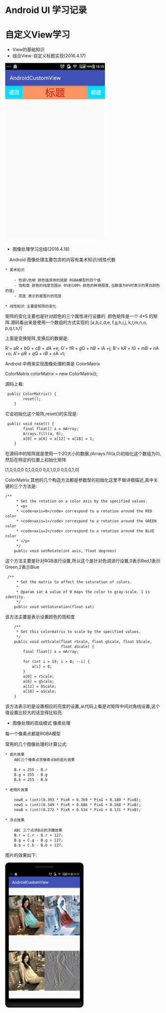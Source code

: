 # Android UI 学习记录

# 自定义View学习

* View的基础知识
* 组合View-自定义标题实现(2016.4.17)


![](\image/device-2016-04-17-151618.png)

* 图像处理学习总结(2016.4.18)

&emsp;Android 图像处理主要包含的内容有美术知识/线性代数

    * 美术知识

        - 色调\色相 颜色值具体的就是 RGBA模型的四个值 
        - 饱和度 颜色的纯度范围从 0%到100% 颜色的鲜艳程度,当数值为0%时表示的黑白颜色的值;
        - 亮度 表示的是图片的亮度
        
    * 线性知识 主要是矩阵的变化

矩阵的变化主要也是针对颜色的三个属性进行设置的. 颜色矩阵是一个 4*5 的矩阵.源码看出来是使用一个数组的方式实现的
[a,b,c,d,e,
 f,g,h,i,j,
 k,l,m,n,o,
 p,q,r,s,t]

上面是变换矩阵,变换后的数据是:

R'= a*R + b*G + c*B + d*A +e;
G'= f*R + g*G + h*B + i*A +j;
B'= k*R + l*G + m*B + n*A +o;
A'= p*R + q*G + r*B + s*A +t;

Android 中用来实现图像处理的类是 ColorMatrix

ColorMatrix colorMatrix = new ColorMatrix();

源码上看:

```
 public ColorMatrix() {
        reset();
    }
```

它会初始化这个矩阵,reset()的实现是:

```
 public void reset() {
        final float[] a = mArray;
        Arrays.fill(a, 0);
        a[0] = a[6] = a[12] = a[18] = 1;
    }
```

在源码中的矩阵就是使用一个20大小的数据,(Arrays.fill(a,0)初始化这个数组为0),然后在特定的位置上初始化矩阵

[1,0,0,0,0
 0,1,0,0,0
 0,0,1,0,0
 0,0,0,1,0]
 
ColorMatrix 其他的几个构造方法都是参数型的初始化这里不做详细描述,其中关键的三个方法是:

```
/**
     * Set the rotation on a color axis by the specified values.
     * <p>
     * <code>axis=0</code> correspond to a rotation around the RED color
     * <code>axis=1</code> correspond to a rotation around the GREEN color
     * <code>axis=2</code> correspond to a rotation around the BLUE color
     * </p>
     */
    public void setRotate(int axis, float degrees)
```

这个方法主要是针对RGB进行设置,所以这个是针对色调进行设置,0表示Red,1表示Green,2表示Blue

```
 /**
     * Set the matrix to affect the saturation of colors.
     *
     * @param sat A value of 0 maps the color to gray-scale. 1 is identity.
     */
    public void setSaturation(float sat)
```

该方法主要是表示设置颜色的饱和度


````
    /**
     * Set this colormatrix to scale by the specified values.
     */
    public void setScale(float rScale, float gScale, float bScale,
                         float aScale) {
        final float[] a = mArray;

        for (int i = 19; i > 0; --i) {
            a[i] = 0;
        }
        a[0] = rScale;
        a[6] = gScale;
        a[12] = bScale;
        a[18] = aScale;
    }
````

该方法表示的是设置相应的亮度的设置,从代码上看是对矩阵中间对角线设置,这个值设置比较大的话显得比较亮.

* 图像处理的高级模式 像素处理

每一个像素点都是RGBA模型

常用的几个图像处理的计算公式:

    * 底片效果
        ABC三个像素点求像素点B的底片效果
        
        B.r = 255 - B.r
        B.g = 255 - B.g
        B.b = 255 - B.b
        
    * 老照片效果
        
        newR = (int)(0.393 * PixR + 0.769 * PixG + 0.189 * PixB);
        newG = (int)(0.349 * PixR + 0.686 * PixG + 0.168 * PixB);
        newB = (int)(0.272 * PixR + 0.534 * PixG + 0.131 * PixB);
    
    * 浮点效果
        
        ABC 三个点求B点的浮雕效果
        B.r = C.r - B.r + 127;
        B.g = C.g - B.g + 127;
        B.b = C.b - B.b + 127;
        
     
  图片的效果如下:
  
  <img src="/image\device-2016-04-19-222441.png" width="50%" height="50%">
   
        
        

    
    